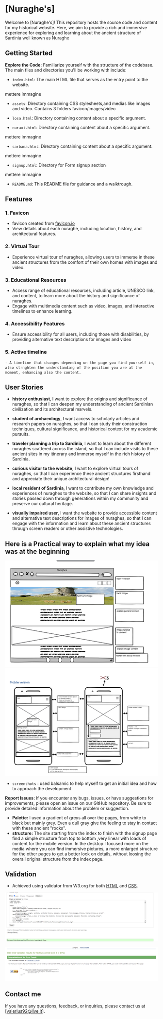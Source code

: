 # [Nuraghe's]

Welcome to [Nuraghe's]! This repository hosts the source code and content for my historical website. Here, we aim to provide a rich and immersive experience for exploring and learning about the ancient structure of Sardinia well known as Nuraghe

## Getting Started
**Explore the Code:** Familiarize yourself with the structure of the codebase. The main files and directories you'll be working with include:
- `index.html`: The main HTML file that serves as the entry point to the website.

mettere immagine


- `assets`: Directory containing CSS stylesheets,and medias like images and video. Contains 3 folders favicon/images/video


- `losa.html`: Directory containing content about a specific argument.


- `nuraxi.html`: Directory containing content about a specific argument.

mettere immagine


- `sarbana.html`: Directory containing content about a specific argument.

mettere immagine

- `signup.html`: Directory for Form signup section

mettere immagine


- `README.md`: This README file for guidance and a walktrough.

## Features

### 1. Favicon
   - favicon created from [favicon.io](https://favicon.io/favicon-generator/)
   - View details about each nuraghe, including location, history, and architectural features.

### 2. Virtual Tour
   - Experience virtual tour of nuraghes, allowing users to immerse in these ancient structures from the comfort of their own homes with images and video.

### 3. Educational Resources
   - Access range of educational resources, including article, UNESCO link, and content, to learn more about the history and significance of nuraghes.
   - Engage with multimedia content such as video, images, and interactive timelines to enhance learning.


### 4. Accessibility Features
   - Ensure accessibility for all users, including those with disabilities, by providing alternative text descriptions for images and video

### 5. Active timeline
    - A timeline that changes depending on the page you find yourself in, also strnghten the understanding of the position you are at the moment, enhancing also the content.

## User Stories

- **history enthusiast**, I want to explore the origins and significance of nuraghes, so that I can deepen my understanding of ancient Sardinian civilization and its architectural marvels.

- **student of archaeology**, I want access to scholarly articles and research papers on nuraghes, so that I can study their construction techniques, cultural significance, and historical context for my academic pursuits.

- **traveler planning a trip to Sardinia**, I want to learn about the different nuraghes scattered across the island, so that I can include visits to these ancient sites in my itinerary and immerse myself in the rich history of Sardinia.

- **curious visitor to the website**, I want to explore virtual tours of nuraghes, so that I can experience these ancient structures firsthand and appreciate their unique architectural design!

- **local resident of Sardinia**, I want to contribute my own knowledge and experiences of nuraghes to the website, so that I can share insights and stories passed down through generations within my community and preserve our cultural heritage.


- **visually impaired user**, I want the website to provide accessible content and alternative text descriptions for images of nuraghes, so that I can engage with the information and learn about these ancient structures through screen readers or other assistive technologies.


## Here is a Practical way to explain what my idea was at the beginning
![screenshot of what was my idea at the beginning for desktop and tablets](assets/images/screendesk.png)
![screenshot of what was my idea at the beginning for mobile](./assets/images/screenmobile.png)

- `screenshots` : used balsamic to help myself to get an initial idea and how to approach the development

**Report Issues:** If you encounter any bugs, issues, or have suggestions for improvements, please open an issue on our GitHub repository. Be sure to provide detailed information about the problem or suggestion.


- **Palette:** I used a gradient of greys all over the pages, from white to black but mainly grey. Even a dull gray give the feeling to stay in contact with these ancient "rocks".
- **structure:** The site starting from the index to finish with the signup page find a simple structure from top to bottom ,very linear with loads of content for the mobile version.
In the desktop I focused more on the media where you can find immersive pictures, a more enlarged structure for the other pages to get a better look on details, without loosing the overall original structure from the index page.


## Validation
- Achieved using validator from W3.org for both [HTML](https://validator.w3.org/) and [CSS](https://jigsaw.w3.org/css-validator/).

![screenshot of succesful validation HTML](./assets/images/validation%20html.png)

![screenshot of succesful validation CSS](./assets/images/valida-css.png)

## Contact me

If you have any questions, feedback, or inquiries, please contact us at [valerius92@live.it].

